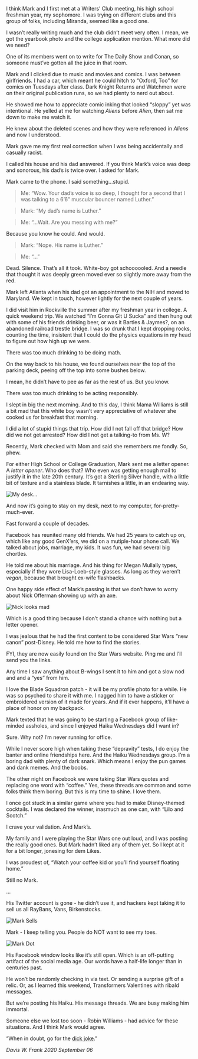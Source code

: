 I think Mark and I first met at a Writers’ Club meeting, his high school freshman year, my sophomore. I was trying on different clubs and this group of folks, including Miranda, seemed like a good one.

I wasn’t really writing much and the club didn’t meet very often. I mean, we got the yearbook photo and the college application mention. What more did we need?

One of its members went on to write for The Daily Show and Conan, so someone must’ve gotten all the juice in that room.

Mark and I clicked due to music and movies and comics. I was between girlfriends. I had a car, which meant he could hitch to “Oxford, Too” for comics on Tuesdays after class. Dark Knight Returns and Watchmen were on their original publication runs, so we had plenty to nerd out about.

He showed me how to appreciate comic inking that looked “sloppy” yet was intentional. He yelled at me for watching _Aliens_ before _Alien_, then sat me down to make me watch it.

He knew about the deleted scenes and how they were referenced in _Aliens_ and now I understood.

Mark gave me my first real correction when I was being accidentally and casually racist.

I called his house and his dad answered. If you think Mark’s voice was deep and sonorous, his dad’s is twice over. I asked for Mark.

Mark came to the phone. I said something…stupid.

> Me: “Wow. Your dad’s voice is so deep, I thought for a second that I was talking to a 6’6” muscular bouncer named Luther.”

> Mark: “My dad’s name is Luther.”

> Me: “…Wait. Are you messing with me?”

Because you know he could. And would.

> Mark: “Nope. His name is Luther.”

> Me: “…”

Dead. Silence. That’s all it took. White-boy got schoooooled. And a needle that thought it was deeply green moved ever so slightly more away from the red.

Mark left Atlanta when his dad got an appointment to the NIH and moved to Maryland. We kept in touch, however lightly for the next couple of years.

I did visit him in Rockville the summer after my freshman year in college. A quick weekend trip. We watched “I’m Gonna Git U Sucka” and then hung out with some of his friends drinking beer, or was it Bartles & Jaymes?, on an abandoned railroad trestle bridge. I was so drunk that I kept dropping rocks, counting the time, insistent that I could do the physics equations in my head to figure out how high up we were.

There was too much drinking to be doing math.

On the way back to his house, we found ourselves near the top of the parking deck, peeing off the top into some bushes below.

I mean, he didn’t have to pee as far as the rest of us. But you know.

There was too much drinking to be acting responsibly.

I slept in big the next morning. And to this day, I think Mama Williams is still a bit mad that this white boy wasn’t very appreciative of whatever she cooked us for breakfast that morning.

I did a lot of stupid things that trip. How did I not fall off that bridge? How did we not get arrested? How did I not get a talking-to from Ms. W?

Recently, Mark checked with Mom and said she remembers me fondly. So, phew.

For either High School or College Graduation, Mark sent me a letter opener. A *letter opener*. Who does that? Who even was getting enough mail to justify it in the late 20th century. It’s got a Sterling Silver handle, with a little bit of texture and a stainless blade. It tarnishes a little, in an endearing way.

![My desk…](images/desk.jpg)

And now it’s going to stay on my desk, next to my computer, for-pretty-much-ever.

Fast forward a couple of decades.

Facebook has reunited many old friends. We had 25 years to catch up on, which like any good GenX’ers, we did on a mutiple-hour phone call. We talked about jobs, marriage, my kids. It was fun, we had several big chortles.

He told me about his marriage. And his thing for Megan Mullally types, especially if they wore Lisa-Loeb-style glasses. As long as they weren’t *vegan*, because that brought ex-wife flashbacks.

One happy side effect of Mark’s passing is that we don’t have to worry about Nick Offerman showing up with an axe.

![Nick looks mad](images/nick.jpg)

Which is a good thing because I don’t stand a chance with nothing but a letter opener.

I was jealous that he had the first content to be considered Star Wars “new canon” post-Disney. He told me how to find the stories.

FYI, they are now easily found on the Star Wars website. Ping me and I’ll send you the links.

Any time I saw anything about B-wings I sent it to him and got a slow nod and and a “yes” from him.

I love the Blade Squadron patch - it will be my profile photo for a while. He was so psyched to share it with me. I nagged him to have a sticker or embroidered version of it made for years. And if it ever happens, it’ll have a place of honor on my backpack.

Mark texted that he was going to be starting a Facebook group of like-minded assholes, and since I enjoyed Haiku Wednesdays did I want in?

Sure. Why not? I’m never running for office.

While I never score high when taking these “depravity” tests, I do enjoy the banter and online friendships here. And the Haiku Wednesdays group. I’m a boring dad with plenty of dark snark. Which means I enjoy the pun games and dank memes. And the boobs.

The other night on Facebook we were taking Star Wars quotes and replacing one word with “coffee.” Yes, these threads are common and some folks think them boring. But this is my time to shine. I love them.

I once got stuck in a similar game where you had to make Disney-themed cocktails. I was declared the winner, inasmuch as one can, with “Lilo and Scotch.”

I crave your validation. And Mark’s.

My family and I were playing the Star Wars one out loud, and I was posting the really good ones. But Mark hadn’t liked any of them yet. So I kept at it for a bit longer, jonesing for dem Likes.

I was proudest of, “Watch your coffee kid or you’ll find yourself floating home.”

Still no Mark.

…

His Twitter account is gone - he didn’t use it, and hackers kept taking it to sell us all RayBans, Vans, Birkenstocks.

![Mark Sells](images/mark_vans.png)

Mark - I keep telling you. People do NOT want to see my toes.

![Mark Dot](images/green_dot.png)

His Facebook window looks like it’s still open. Which is an off-putting artifact of the social media age. Our words have a half-life longer than in centuries past.

He won’t be randomly checking in via text. Or sending a surprise gift of a relic. Or, as I learned this weekend, Transformers Valentines with ribald messages.

But we’re posting his Haiku. His message threads. We are busy making him immortal.

Someone else we lost too soon - Robin Williams - had advice for these situations. And I think Mark would agree.

“When in doubt, go for the [dick joke][dick].”

_Davis W. Frank 2020 September 06_

[dick]: https://imgur.com/gallery/v4RZRwF
